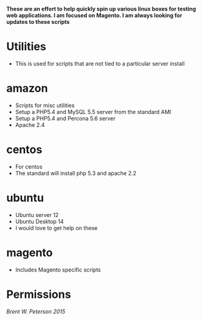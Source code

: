 **These are an effort to help quickly spin up various linux boxes for testing web applications. I am focused on Magento. I am always looking for updates to these scripts** 

# Utilities
- This is used for scripts that are not tied to a particular server install

# amazon
- Scripts for misc utilities
- Setup a PHP5.4 and MySQL 5.5 server from the standard AMI
- Setup a PHP5.4 and Percona 5.6 server
- Apache 2.4

# centos
- For centos
- The standard will install php 5.3 and apache 2.2

# ubuntu
- Ubuntu server 12
- Ubuntu Desktop 14
- I would love to get help on these

# magento
- Includes Magento specific scripts

# Permissions

*Brent W. Peterson 2015*
